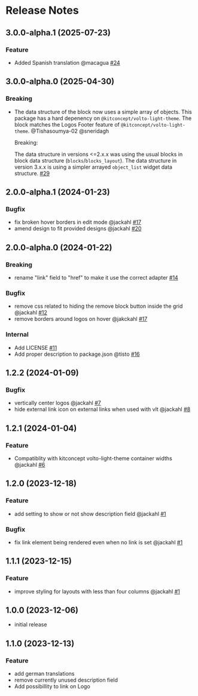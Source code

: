 # Release Notes

<!-- You should *NOT* be adding new change log entries to this file.
     You should create a file in the news directory instead.
     For helpful instructions, please see:
     https://6.docs.plone.org/contributing/index.html?highlight=towncrier#change-log-entry
-->

<!-- towncrier release notes start -->

## 3.0.0-alpha.1 (2025-07-23)

### Feature

- Added Spanish translation @macagua [#24](https://github.com/kitconcept/volto-logos-block/issue/24)

## 3.0.0-alpha.0 (2025-04-30)

### Breaking

- The data structure of the block now uses a simple array of objects.
  This package has a hard depenency on `@kitconcept/volto-light-theme`.
  The block matches the Logos Footer feature of `@kitconcept/volto-light-theme`. @Tishasoumya-02 @sneridagh

  Breaking:

  The data structure in versions <=2.x.x was using the usual blocks in block data structure (`blocks`/`blocks_layout`).
  The data structure in version 3.x.x is using a simpler arrayed `object_list` widget data structure. [#29](https://github.com/kitconcept/volto-logos-block/issue/29)

## 2.0.0-alpha.1 (2024-01-23)

### Bugfix

- fix broken hover borders in edit mode @jackahl [#17](https://github.com/kitconcept/volto-logos-block/pull/17)
- amend design to fit provided designs @jackahl [#20](https://github.com/kitconcept/volto-logos-block/pull/20)

## 2.0.0-alpha.0 (2024-01-22)

### Breaking

- rename "link" field to "href" to make it use the correct adapter [#14](https://github.com/kitconcept/volto-logos-block/pull/14)

### Bugfix

- remove css related to hiding the remove block button inside the grid @jackahl [#12](https://github.com/kitconcept/volto-logos-block/pull/12)
- remove borders around logos on hover @jakckahl [#17](https://github.com/kitconcept/volto-logos-block/pull/17)

### Internal

- Add LICENSE [#11](https://github.com/kitconcept/volto-logos-block/pull/11)
- Add proper description to package.json @tisto [#16](https://github.com/kitconcept/volto-logos-block/pull/16)

## 1.2.2 (2024-01-09)

### Bugfix

- vertically center logos @jackahl [#7](https://github.com/kitconcept/volto-logos-block/pull/7)
- hide external link icon on external links when used with vlt @jackahl [#8](https://github.com/kitconcept/volto-logos-block/pull/8)

## 1.2.1 (2024-01-04)

### Feature

- Compatiblity with kitconcept volto-light-theme container widths @jackahl [#6](https://github.com/kitconcept/volto-logos-block/pull/6)

## 1.2.0 (2023-12-18)

### Feature

- add setting to show or not show description field @jackahl [#1](https://github.com/kitconcept/volto-logos-block/pull/1)

### Bugfix

- fix link element being rendered even when no link is set @jackahl [#1](https://github.com/kitconcept/volto-logos-block/pull/1)

## 1.1.1 (2023-12-15)

### Feature

- improve styling for layouts with less than four columns @jackahl [#1](https://github.com/kitconcept/volto-logos-block/pull/1)

## 1.0.0 (2023-12-06)

- initial release

## 1.1.0 (2023-12-13)

### Feature

- add german translations
- remove currently unused description field
- Add possibillity to link on Logo

